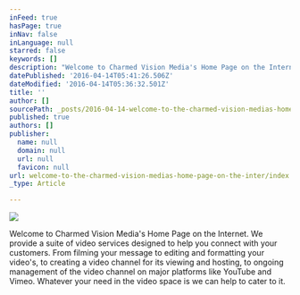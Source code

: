 ```yaml
---
inFeed: true
hasPage: true
inNav: false
inLanguage: null
starred: false
keywords: []
description: "Welcome to Charmed Vision Media's Home Page on the Internet. We provide a suite of video services designed to help you connect with your customers. \_From filming your message to editing and formatting your video's, to creating a video channel for its viewing and hosting, to ongoing management of the video channel on major platforms like YouTube and Vimeo. Whatever your need in the video space is we can help to cater to it."
datePublished: '2016-04-14T05:41:26.506Z'
dateModified: '2016-04-14T05:36:32.501Z'
title: ''
author: []
sourcePath: _posts/2016-04-14-welcome-to-the-charmed-vision-medias-home-page-on-the-inter.md
published: true
authors: []
publisher:
  name: null
  domain: null
  url: null
  favicon: null
url: welcome-to-the-charmed-vision-medias-home-page-on-the-inter/index.html
_type: Article

---
```

![](https://the-grid-user-content.s3-us-west-2.amazonaws.com/88969cc3-958a-401e-8616-946ff8daae7e.jpg)

Welcome to Charmed Vision Media's Home Page on the Internet. We provide a suite of video services designed to help you connect with your customers.  From filming your message to editing and formatting your video's, to creating a video channel for its viewing and hosting, to ongoing management of the video channel on major platforms like YouTube and Vimeo. Whatever your need in the video space is we can help to cater to it.